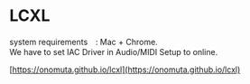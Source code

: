 # LCXL

system requirements　: Mac + Chrome.  
We have to set IAC Driver in Audio/MIDI Setup to online.

[https://onomuta.github.io/lcxl](https://onomuta.github.io/lcxl)
